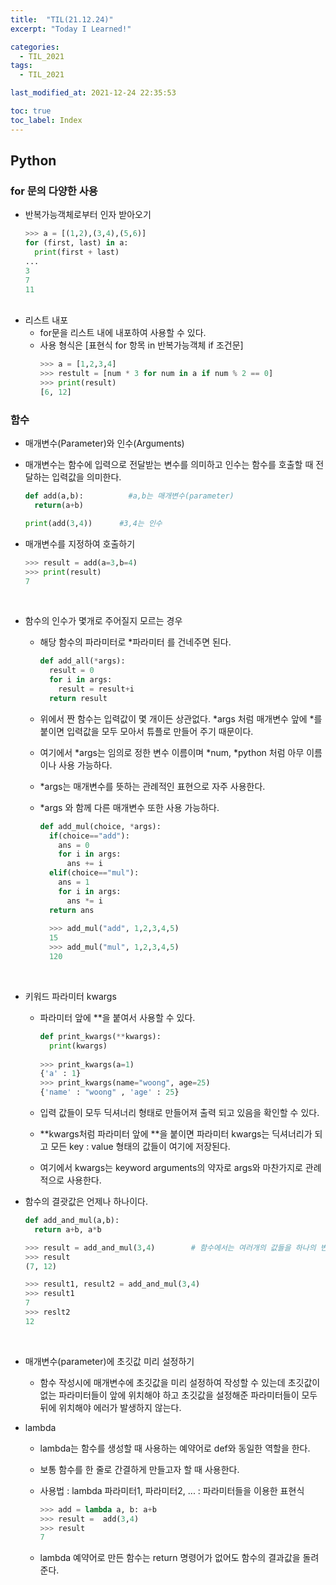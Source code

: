 ```yaml
---
title:  "TIL(21.12.24)"
excerpt: "Today I Learned!"

categories:
  - TIL_2021
tags:
  - TIL_2021

last_modified_at: 2021-12-24 22:35:53

toc: true
toc_label: Index
---
```


## Python

### for 문의 다양한 사용

- 반복가능객체로부터 인자 받아오기
​
  ~~~python
  >>> a = [(1,2),(3,4),(5,6)]
  for (first, last) in a:
    print(first + last)
  ...
  3
  7
  11
  ~~~
  ​
- 리스트 내포
  - for문을 리스트 내에 내포하여 사용할 수 있다.
  - 사용 형식은 [표현식 for 항목 in 반복가능객체 if 조건문]
    ~~~python
    >>> a = [1,2,3,4]
    >>> restult = [num * 3 for num in a if num % 2 == 0]
    >>> print(result)
    [6, 12]
    ~~~
 
 ### 함수
 
 - 매개변수(Parameter)와 인수(Arguments)
  - 매개변수는 함수에 입력으로 전달받는 변수를 의미하고 인수는 함수를 호출할 때 전달하는 입력값을 의미한다.
    ~~~python
    def add(a,b):          #a,b는 매개변수(parameter)
      return(a+b)

    print(add(3,4))      #3,4는 인수
    ~~~
 
  - 매개변수를 지정하여 호출하기
    ~~~python
    >>> result = add(a=3,b=4)
    >>> print(result)
    7
    ~~~
​
  - 함수의 인수가 몇개로 주어질지 모르는 경우
    - 해당 함수의 파라미터로 *파라미터 를 건네주면 된다.
      ~~~python
      def add_all(*args):
        result = 0
        for i in args:
          result = result+i
        return result
      ~~~
   
    - 위에서 짠 함수는 입력값이 몇 개이든 상관없다. *args 처럼 매개변수 앞에 *를 붙이면 입력값을 모두 모아서 튜플로 만들어 주기 때문이다.
    - 여기에서 *args는 임의로 정한 변수 이름이며 *num, *python 처럼 아무 이름이나 사용 가능하다.
    - *args는 매개변수를 뜻하는 관례적인 표현으로 자주 사용한다.
    - *args 와 함께 다른 매개변수 또한 사용 가능하다.
      ~~~python
      def add_mul(choice, *args):
        if(choice=="add"):
          ans = 0
          for i in args:
            ans += i
        elif(choice=="mul"):
          ans = 1
          for i in args:
            ans *= i
        return ans
        
        >>> add_mul("add", 1,2,3,4,5)
        15
        >>> add_mul("mul", 1,2,3,4,5)
        120
      ~~~
​
- 키워드 파라미터 kwargs
  - 파라미터 앞에 **을 붙여서 사용할 수 있다.

    ~~~python
    def print_kwargs(**kwargs):
      print(kwargs)
      
    >>> print_kwargs(a=1)
    {'a' : 1}
    >>> print_kwargs(name="woong", age=25)
    {'name' : "woong" , 'age' : 25}
    ~~~

  - 입력 값들이 모두 딕셔너리 형태로 만들어져 출력 되고 있음을 확인할 수 있다.
  - **kwargs처럼 파라미터 앞에 **을 붙이면 파라미터 kwargs는 딕셔너리가 되고 모든 key : value 형태의 값들이 여기에 저장된다.
  - 여기에서 kwargs는 keyword arguments의 약자로 args와 마찬가지로 관례적으로 사용한다.

- 함수의 결괏값은 언제나 하나이다.
  ~~~python
  def add_and_mul(a,b):
    return a+b, a*b

  >>> result = add_and_mul(3,4)        # 함수에서는 여러개의 값들을 하나의 변수에 리턴하기 위해 튜플로 값을 묶어서 한번에 리턴한다.
  >>> result
  (7, 12)

  >>> result1, result2 = add_and_mul(3,4)
  >>> result1
  7
  >>> reslt2
  12
  ~~~
​
- 매개변수(parameter)에 초깃값 미리 설정하기
  - 함수 작성시에 매개변수에 초깃값을 미리 설정하여 작성할 수 있는데 초깃값이 없는 파라미터들이 앞에 위치해야 하고 초깃값을 설정해준 파라미터들이 모두 뒤에 위치해야 에러가 발생하지 않는다.
 
- lambda
  - lambda는 함수를 생성할 때 사용하는 예약어로 def와 동일한 역할을 한다.
  - 보통 함수를 한 줄로 간결하게 만들고자 할 때 사용한다.
  - 사용법 : lambda 파라미터1, 파라미터2, ... : 파라미터들을 이용한 표현식
    ~~~python
    >>> add = lambda a, b: a+b
    >>> result =  add(3,4)
    >>> result
    7
    ~~~
    
  - lambda 예약어로 만든 함수는 return 명령어가 없어도 함수의 결과값을 돌려준다.
​